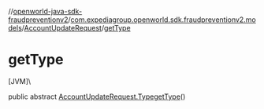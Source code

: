 //[openworld-java-sdk-fraudpreventionv2](../../../index.md)/[com.expediagroup.openworld.sdk.fraudpreventionv2.models](../index.md)/[AccountUpdateRequest](index.md)/[getType](get-type.md)

# getType

[JVM]\

public abstract [AccountUpdateRequest.Type](-type/index.md)[getType](get-type.md)()
